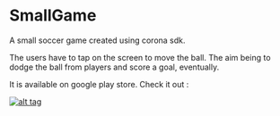 # SmallGame
A small soccer game created using corona sdk. 

The users have to tap on the screen to move the ball.
The aim being to dodge the ball from players and score a goal, eventually.


It is available on google play store. Check it out :


[![alt tag](https://developer.android.com/images/brand/en_app_rgb_wo_60.png)](https://play.google.com/store/apps/details?id=com.bewtechnologies.eightbitsoccer)




